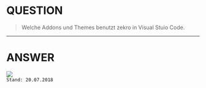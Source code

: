 # QUESTION

> Welche Addons und Themes benutzt zekro in Visual Stuio Code.

---

# ANSWER

![](https://zekro.de/ss/2018-07-17_19-03-22.png)  
`Stand: 20.07.2018`
